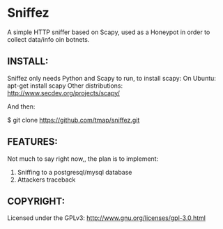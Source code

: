 Sniffez
=======

A simple HTTP sniffer based on Scapy, used as a Honeypot in order to collect data/info oin botnets.


INSTALL:
----------

Sniffez only needs Python and Scapy to run, to install scapy:
On Ubuntu: apt-get install scapy
Other distributions: http://www.secdev.org/projects/scapy/

And then:

$ git clone https://github.com/tmap/sniffez.git



FEATURES:
-----------

Not much to say right now,, the plan is to implement:
  
  1. Sniffing to a postgresql/mysql database
  2. Attackers traceback
	

COPYRIGHT:
-----------

Licensed under the GPLv3: http://www.gnu.org/licenses/gpl-3.0.html
